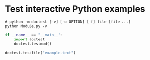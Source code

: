 # Test interactive Python examples

```shell
# python -m doctest [-v] [-o OPTION] [-f] file [file ...]
python Module.py -v
```

```python
if __name__ == "__main__":
    import doctest
    doctest.testmod()

doctest.testfile("example.text")
```